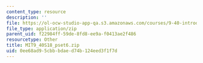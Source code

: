 ```yaml
---
content_type: resource
description: ''
file: https://ol-ocw-studio-app-qa.s3.amazonaws.com/courses/9-40-introduction-to-neural-computation-spring-2018/0ee68ad95cbbbdaed74b124eed3f1f7d_MIT9_40S18_pset6.zip
file_type: application/zip
parent_uid: f22984ff-59de-8fd8-ee9a-f0413ae2f486
resourcetype: Other
title: MIT9_40S18_pset6.zip
uid: 0ee68ad9-5cbb-bdae-d74b-124eed3f1f7d
---
```

